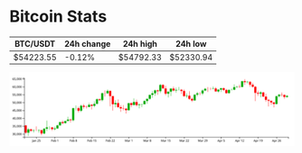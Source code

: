# Bitcoin Stats

BTC/USDT|24h change|24h high|24h low|
|---|---|---|---|
|$54223.55|-0.12%|$54792.33|$52330.94|

<img src="./chart.svg">
